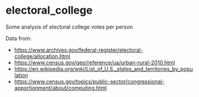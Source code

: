 # electoral_college
Some analysis of electoral college votes per person

Data from:

- https://www.archives.gov/federal-register/electoral-college/allocation.html
- https://www.census.gov/geo/reference/ua/urban-rural-2010.html
- https://en.wikipedia.org/wiki/List_of_U.S._states_and_territories_by_population
- https://www.census.gov/topics/public-sector/congressional-apportionment/about/computing.html
